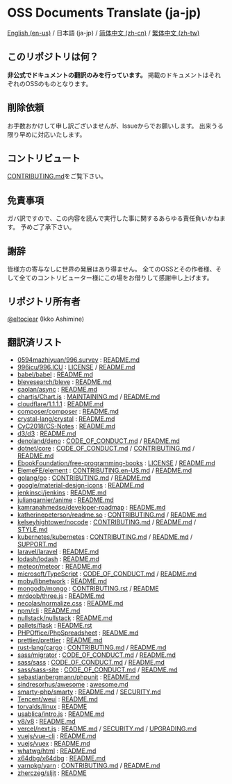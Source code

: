 # OSS Documents Translate (ja-jp)
[English (en-us)](../../README.md) / 日本語 (ja-jp) / [简体中文 (zh-cn)](../zh-cn/README.md) / [繁体中文 (zh-tw)](../zh-tw/README.md)

## このリポジトリは何？
**非公式でドキュメントの翻訳のみを行っています。**
掲載のドキュメントはそれぞれのOSSのものとなります。

## 削除依頼
お手数おかけして申し訳ございませんが、Issueからでお願いします。
出来うる限り早めに対応いたします。

## コントリビュート
[CONTRIBUTING.md](./CONTRIBUTING.md)をご覧下さい。

## 免責事項
ガバ訳ですので、この内容を読んで実行した事に関するあらゆる責任負いかねます。
予めご了承下さい。

## 謝辞
皆様方の寄与なしに世界の発展はあり得ません。
全てのOSSとその作者様、そして全てのコントリビューター様にこの場をお借りして感謝申し上げます。

## リポジトリ所有者
[@eltociear](https://github.com/eltociear) (Ikko Ashimine)

## 翻訳済リスト
- [0594mazhiyuan/996.survey](https://github.com/0594mazhiyuan/996.survey) : [README.md](./0594mazhiyuan/996.survey/README.md)
- [996icu/996.ICU](https://github.com/996icu/996.ICU) : [LICENSE](./996icu/996.ICU/LICENSE) / [README.md](./996icu/996.ICU/README.md)
- [babel/babel](https://github.com/babel/babel) : [README.md](./babel/babel/README.md)
- [blevesearch/bleve](https://github.com/blevesearch/bleve) : [README.md](./blevesearch/bleve/README.md)
- [caolan/async](https://github.com/caolan/async) : [README.md](./caolan/async/README.md)
- [chartjs/Chart.js](https://github.com/chartjs/Chart.js) : [MAINTAINING.md](./chartjs/Chart.js/MAINTAINING.md) / [README.md](./chartjs/Chart.js/README.md)
- [cloudflare/1.1.1.1](https://github.com/cloudflare/1.1.1.1) : [README.md](./cloudflare/1.1.1.1/README.md)
- [composer/composer](https://github.com/composer/composer) : [README.md](./composer/composer/README.md)
- [crystal-lang/crystal](https://github.com/crystal-lang/crystal) : [README.md](./crystal-lang/crystal/README.md)
- [CyC2018/CS-Notes](https://github.com/CyC2018/CS-Notes) : [README.md](./CyC2018/CS-Notes/README.md)
- [d3/d3](https://github.com/d3/d3) : [README.md](./d3/d3/README.md)
- [denoland/deno](https://github.com/denoland/deno) : [CODE_OF_CONDUCT.md](./denoland/deno/CODE_OF_CONDUCT.md) / [README.md](./denoland/deno/README.md)
- [dotnet/core](https://github.com/dotnet/core) : [CODE_OF_CONDUCT.md](./dotnet/core/CODE_OF_CONDUCT.md) / [CONTRIBUTING.md](./dotnet/core/CONTRIBUTING.md) / [README.md](./dotnet/core/README.md)
- [EbookFoundation/free-programming-books](https://github.com/EbookFoundation/free-programming-books) : [LICENSE](./EbookFoundation/free-programming-books/LICENSE) / [README.md](./EbookFoundation/free-programming-books/README.md)
- [ElemeFE/element](https://github.com/ElemeFE/element) : [CONTRIBUTING.en-US.md](./ElemeFE/element/.github/CONTRIBUTING.en-US.md) / [README.md](./ElemeFE/element/README.md)
- [golang/go](https://github.com/golang/go) : [CONTRIBUTING.md](./golang/go/CONTRIBUTING.md) / [README.md](./golang/go/README.md)
- [google/material-design-icons](https://github.com/google/material-design-icons) : [README.md](./google/material-design-icons/README.md)
- [jenkinsci/jenkins](https://github.com/jenkinsci/jenkins) : [README.md](./jenkinsci/jenkins/README.md)
- [juliangarnier/anime](https://github.com/juliangarnier/anime) : [README.md](./juliangarnier/anime/README.md)
- [kamranahmedse/developer-roadmap](https://github.com/kamranahmedse/developer-roadmap) : [README.md](./kamranahmedse/developer-roadmap/README.md)
- [katherinepeterson/readme.so](https://github.com/katherinepeterson/readme.so) : [CONTRIBUTING.md](./katherinepeterson/readme.so/CONTRIBUTING.md) / [README.md](./katherinepeterson/readme.so/README.md)
- [kelseyhightower/nocode](https://github.com/kelseyhightower/nocode) : [CONTRIBUTING.md](./kelseyhightower/nocode/CONTRIBUTING.md) / [README.md](./kelseyhightower/nocode/README.md) / [STYLE.md](./kelseyhightower/nocode/STYLE.md)
- [kubernetes/kubernetes](https://github.com/kubernetes/kubernetes) : [CONTRIBUTING.md](./kubernetes/kubernetes/CONTRIBUTING.md) / [README.md](./kubernetes/kubernetes/README.md) / [SUPPORT.md](./kubernetes/kubernetes/SUPPORT.md)
- [laravel/laravel](https://github.com/laravel/laravel) : [README.md](./laravel/laravel/README.md)
- [lodash/lodash](https://github.com/lodash/lodash) : [README.md](./lodash/lodash/README.md)
- [meteor/meteor](https://github.com/meteor/meteor) : [README.md](./meteor/meteor/README.md)
- [microsoft/TypeScript](https://github.com/microsoft/TypeScript) : [CODE_OF_CONDUCT.md](./microsoft/TypeScript/CODE_OF_CONDUCT.md) / [README.md](./microsoft/TypeScript/README.md)
- [moby/libnetwork](https://github.com/moby/libnetwork) : [README.md](./moby/libnetwork/README.md)
- [mongodb/mongo](https://github.com/mongodb/mongo) : [CONTRIBUTING.rst](./mongodb/mongo/CONTRIBUTING.rst) / [README](./mongodb/mongo/README)
- [mrdoob/three.js](https://github.com/mrdoob/three.js) : [README.md](./mrdoob/three.js/README.md)
- [necolas/normalize.css](https://github.com/necolas/normalize.css) : [README.md](./necolas/normalize.css/README.md)
- [npm/cli](https://github.com/npm/cli) : [README.md](./npm/cli/README.md)
- [nullstack/nullstack](https://github.com/nullstack/nullstack) : [README.md](./nullstack/nullstack/README.md)
- [pallets/flask](https://github.com/pallets/flask) : [README.rst](./pallets/flask/README.rst)
- [PHPOffice/PhpSpreadsheet](https://github.com/PHPOffice/PhpSpreadsheet) : [README.md](./PHPOffice/PhpSpreadsheet/README.md)
- [prettier/prettier](https://github.com/prettier/prettier) : [README.md](./prettier/prettier/README.md)
- [rust-lang/cargo](https://github.com/rust-lang/cargo) : [CONTRIBUTING.md](./rust-lang/cargo/CONTRIBUTING.md) / [README.md](./rust-lang/cargo/README.md)
- [sass/migrator](https://github.com/sass/migrator) : [CODE_OF_CONDUCT.md](./sass/migrator/CODE_OF_CONDUCT.md) / [README.md](./sass/migrator/README.md)
- [sass/sass](https://github.com/sass/sass) : [CODE_OF_CONDUCT.md](./sass/sass/CODE_OF_CONDUCT.md) / [README.md](./sass/sass/README.md)
- [sass/sass-site](https://github.com/sass/sass-site) : [CODE_OF_CONDUCT.md](./sass/sass-site/CODE_OF_CONDUCT.md) / [README.md](./sass/sass-site/README.md)
- [sebastianbergmann/phpunit](https://github.com/sebastianbergmann/phpunit) : [README.md](./sebastianbergmann/phpunit/README.md)
- [sindresorhus/awesome](https://github.com/sindresorhus/awesome) : [awesome.md](./sindresorhus/awesome/awesome.md)
- [smarty-php/smarty](https://github.com/smarty-php/smarty) : [README.md](./smarty-php/smarty/README.md) / [SECURITY.md](./smarty-php/smarty/SECURITY.md)
- [Tencent/weui](https://github.com/Tencent/weui) : [README.md](./Tencent/weui/README.md)
- [torvalds/linux](https://github.com/torvalds/linux) : [README](./torvalds/linux/README)
- [usablica/intro.js](https://github.com/usablica/intro.js) : [README.md](./usablica/intro.js/README.md)
- [v8/v8](https://github.com/v8/v8) : [README.md](./v8/v8/README.md)
- [vercel/next.js](https://github.com/vercel/next.js) : [README.md](./vercel/next.js/packages/next/README.md) / [SECURITY.md](./vercel/next.js/SECURITY.md) / [UPGRADING.md](./vercel/next.js/UPGRADING.md)
- [vuejs/vue-cli](https://github.com/vuejs/vue-cli) : [README.md](./vuejs/vue-cli/README.md)
- [vuejs/vuex](https://github.com/vuejs/vuex) : [README.md](./vuejs/vuex/README.md)
- [whatwg/html](https://github.com/whatwg/html) : [README.md](./whatwg/html/README.md)
- [x64dbg/x64dbg](https://github.com/x64dbg/x64dbg) : [README.md](./x64dbg/x64dbg/README.md)
- [yarnpkg/yarn](https://github.com/yarnpkg/yarn) : [CONTRIBUTING.md](./yarnpkg/yarn/CONTRIBUTING.md) / [README.md](./yarnpkg/yarn/README.md)
- [zherczeg/sljit](https://github.com/zherczeg/sljit) : [README](./zherczeg/sljit/README)
